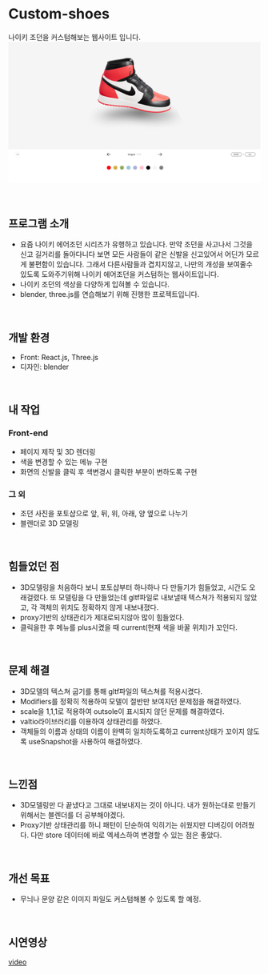# Custom-shoes
나이키 조던을 커스텀해보는 웹사이트 입니다.
![custom-shoes](./example.png)

<br>

## 프로그램 소개
- 요즘 나이키 에어조던 시리즈가 유행하고 있습니다. 만약 조던을 사고나서 그것을 신고 길거리를 돌아다니다 보면 모든 사람들이 같은 신발을 신고있어서 어딘가 모르게 불편함이 있습니다. 그래서 다른사람들과 겹치지않고, 나만의 개성을 보여줄수 있도록 도와주기위해 나이키 에어조던을 커스텀하는 웹사이트입니다.
- 나이키 조던의 색상을 다양하게 입혀볼 수 있습니다.
- blender, three.js를 연습해보기 위해 진행한 프로젝트입니다.

<br>

## 개발 환경
- Front: React.js, Three.js
- 디자인: blender

<br>

## 내 작업
### Front-end

- 페이지 제작 및 3D 렌더링
- 색을 변경할 수 있는 메뉴 구현
- 화면의 신발을 클릭 후 색변경시 클릭한 부분이 변하도록 구현

### 그 외

- 조던 사진을 포토샵으로 앞, 뒤, 위, 아래, 양 옆으로 나누기
- 블렌더로 3D 모델링

<br>

## 힘들었던 점

- 3D모델링을 처음하다 보니 포토샵부터 하나하나 다 만들기가 힘들었고, 시간도 오래걸렸다. 또 모델링을 다 만들었는데 gltf파일로 내보낼때 텍스쳐가 적용되지 않았고, 각 객체의 위치도 정확하지 않게 내보내졌다.
- proxy기반의 상태관리가 제대로되지않아 많이 힘들었다.
- 클릭을한 후 메뉴를 plus시켰을 때 current(현재 색을 바꿀 위치)가 꼬인다.

<br>

## 문제 해결

- 3D모델의 텍스쳐 굽기를 통해 gltf파일의 텍스쳐를 적용시켰다.
- Modifiers를 정확히 적용하여 모델이 절반만 보여지던 문제점을 해결하였다.
- scale을 1,1,1로 적용하여 outsole이 표시되지 않던 문제를 해결하였다.
- valtio라이브러리를 이용하여 상태관리를 하였다.
- 객체들의 이름과 상태의 이름이 완벽히 일치하도록하고 current상태가 꼬이지 않도록 useSnapshot을 사용하여 해결하였다.

<br>

## 느낀점 

- 3D모델링만 다 끝냈다고 그대로 내보내지는 것이 아니다. 내가 원하는대로 만들기 위해서는 블렌더를 더 공부해야겠다.
- Proxy기반 상태관리를 하니 패턴이 단순하여 익히기는 쉬웠지만 디버깅이 어려웠다. 다만 store 데이터에 바로 엑세스하여 변경할 수 있는 점은 좋았다.

<br>

## 개선 목표
- 무늬나 문양 같은 이미지 파일도 커스텀해볼 수 있도록 할 예정.

<br>

## 시연영상
[video](https://github.com/seohyeon1578/video/blob/main/Jodan-custom%20-%20Chrome%202022-09-03%2013-56-11.mp4)
